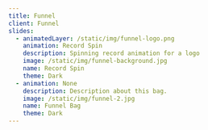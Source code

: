 ```yaml
---
title: Funnel
client: Funnel
slides:
  - animatedLayer: /static/img/funnel-logo.png
    animation: Record Spin
    description: Spinning record animation for a logo
    image: /static/img/funnel-background.jpg
    name: Record Spin
    theme: Dark
  - animation: None
    description: Description about this bag.
    image: /static/img/funnel-2.jpg
    name: Funnel Bag
    theme: Dark
---
```


